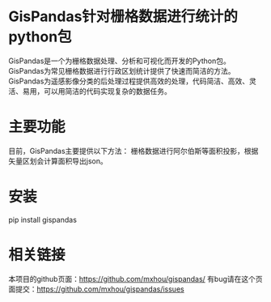 # GisPandas针对栅格数据进行统计的python包
GisPandas是一个为栅格数据处理、分析和可视化而开发的Python包。GisPandas为常见栅格数据进行行政区划统计提供了快速而简洁的方法。GisPandas为遥感影像分类的后处理过程提供高效的处理，代码简洁、高效、灵活、易用，可以用简洁的代码实现复杂的数据任务。
# 主要功能
目前，GisPandas主要提供以下方法：
栅格数据进行阿尔伯斯等面积投影，根据矢量区划会计算面积导出json。
# 安装
pip install gispandas
# 相关链接
本项目的github页面：https://github.com/mxhou/gispandas/
有bug请在这个页面提交：https://github.com/mxhou/gispandas/issues
